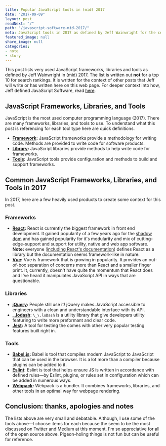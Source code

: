 ```yaml
---
title: Popular JavaScript tools in (mid) 2017 
date: "2017-09-09"
layout: post
readNext: "/"
path: "/javascript-software-mid-2017/"
meta: JavaScript tools in 2017 as defined by Jeff Wainwright for the context of blog posts.
featured_image: null
share_image: null
categories:
- note
- story
---
```


This post lists very used JavaScript frameworks, libraries and tools as defined by Jeff Wainwright in (mid) 2017. The list is written out **not** for a top 10 for search rankings. It is written for the context of other posts that Jeff will write or has written here on this web page. For deeper context into how, Jeff defined JavaScript Software, read [here](https://jeffry.in/4-categories-js-projects/). 

## JavaScript Frameworks, Libraries, and Tools

JavaScript is the most used computer programming language (2017). There are many frameworks, libraries, and tools to use. To understand what this post is referencing for each tool type here are quick definitions.

-  **[Framework](#framework):** JavaScript frameworks provide a methodology for writing code. Methods are provided to write code for software products.
-  **[Library](#library):** JavaScript libraries provide methods to help write code for frameworks.
-  **[Tools](#tools):** JavaScript tools provide configuration and methods to build and support frameworks.

## Common JavaScript Frameworks, Libraries, and Tools in 2017

In 2017, here are a few heavily used products to create some context for this post.

<h3 id="framework">Frameworks</h3>

-  **[React](https://facebook.github.io/react/docs/hello-world.html):** React is currently the biggest framework in front end development. It gained popularity of a few years ago for the [shadow dom](https://glazkov.com/2011/01/14/what-the-heck-is-shadow-dom/) and has gained popularity for it's modularity and mix of cutting-edge-support and support for utility, native and web app software. **Note:** everyone ([including React's documentation](https://facebook.github.io/react/)) defines React as a library but the documentation seems framework-like in nature.
-  **[Vue](https://vuejs.org/):** Vue is framework that is growing in popularity. It provides an out-of-box separation of concerns more than React and a smaller finger print. It, currently, doesn't have quite the momentum that React does and I've heard it manipulates JavaScript API in ways that are questionable.

<h3 id="library">Libraries</h3>

-  **[jQuery](https://jquery.com/):** People still use it! jQuery makes JavaScript accessible to engineers with a clean and understandable interface with its API.
-  **[_.lodash](https://lodash.com/):** `\_\.loDash` is a utility library that give developers utility featuring to write more preformant and clear code. 
-  **[Jest](https://webpack.github.io/):** A tool for testing the comes with other very popular testing features built right in.

<h3 id="tools">Tools</h3>

-  **[Babel.js](https://babeljs.io/):** Babel is tool that compiles modern JavaScript to JavaScript that can be used in the browser. It is a lot more than a compiler because plugins can be added to it. 
-  **[Eslint](https://eslint.org/):** Eslint is tool that helps ensure JS is written in accordance with defined rules—by Eslint, plugins, or rules set in configuration which can be added in numerous ways. 
-  **[Webpack](https://webpack.github.io/):** Webpack is a bundler. It combines frameworks, libraries, and other tools in an optimal way for webpage rendering.

## Conclusion: thanks, apologies and notes

The lists above are very small and debatable. Although, I use some of the tools above—I choose items for each because the seem to be the most discussed on Twitter and Medium at this moment. I'm so appreciative for all of the open source above. Pigeon-holing things is not fun but can be useful for reference. 

